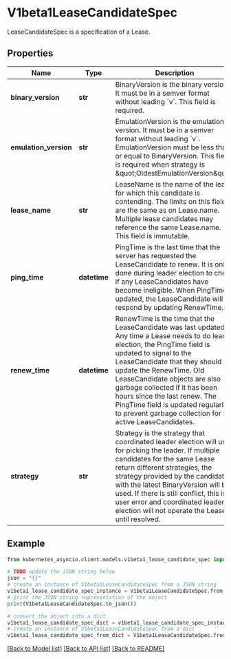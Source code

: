 # V1beta1LeaseCandidateSpec

LeaseCandidateSpec is a specification of a Lease.

## Properties

Name | Type | Description | Notes
------------ | ------------- | ------------- | -------------
**binary_version** | **str** | BinaryVersion is the binary version. It must be in a semver format without leading &#x60;v&#x60;. This field is required. | 
**emulation_version** | **str** | EmulationVersion is the emulation version. It must be in a semver format without leading &#x60;v&#x60;. EmulationVersion must be less than or equal to BinaryVersion. This field is required when strategy is \&quot;OldestEmulationVersion\&quot; | [optional] 
**lease_name** | **str** | LeaseName is the name of the lease for which this candidate is contending. The limits on this field are the same as on Lease.name. Multiple lease candidates may reference the same Lease.name. This field is immutable. | 
**ping_time** | **datetime** | PingTime is the last time that the server has requested the LeaseCandidate to renew. It is only done during leader election to check if any LeaseCandidates have become ineligible. When PingTime is updated, the LeaseCandidate will respond by updating RenewTime. | [optional] 
**renew_time** | **datetime** | RenewTime is the time that the LeaseCandidate was last updated. Any time a Lease needs to do leader election, the PingTime field is updated to signal to the LeaseCandidate that they should update the RenewTime. Old LeaseCandidate objects are also garbage collected if it has been hours since the last renew. The PingTime field is updated regularly to prevent garbage collection for still active LeaseCandidates. | [optional] 
**strategy** | **str** | Strategy is the strategy that coordinated leader election will use for picking the leader. If multiple candidates for the same Lease return different strategies, the strategy provided by the candidate with the latest BinaryVersion will be used. If there is still conflict, this is a user error and coordinated leader election will not operate the Lease until resolved. | 

## Example

```python
from kubernetes_asyncio.client.models.v1beta1_lease_candidate_spec import V1beta1LeaseCandidateSpec

# TODO update the JSON string below
json = "{}"
# create an instance of V1beta1LeaseCandidateSpec from a JSON string
v1beta1_lease_candidate_spec_instance = V1beta1LeaseCandidateSpec.from_json(json)
# print the JSON string representation of the object
print(V1beta1LeaseCandidateSpec.to_json())

# convert the object into a dict
v1beta1_lease_candidate_spec_dict = v1beta1_lease_candidate_spec_instance.to_dict()
# create an instance of V1beta1LeaseCandidateSpec from a dict
v1beta1_lease_candidate_spec_from_dict = V1beta1LeaseCandidateSpec.from_dict(v1beta1_lease_candidate_spec_dict)
```
[[Back to Model list]](../README.md#documentation-for-models) [[Back to API list]](../README.md#documentation-for-api-endpoints) [[Back to README]](../README.md)



